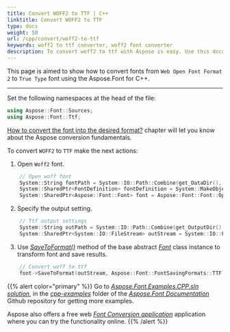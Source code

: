 ```yaml
---
title: Convert WOFF2 to TTF | C++
linktitle: Convert WOFF2 to TTF
type: docs
weight: 50
url: /cpp/convert/woff2-to-ttf
keywords: woff2 to ttf converter, woff2 font converter
description: To convert woff2 to ttf with Aspose is easy. Use this documentation to see how exactly
---
```


This page is aimed to show how to convert fonts from `Web Open Font Format 2` to `True Type` font using the Aspose.Font for C++. 
_______

Set the following namespaces at the head of the file:
```C++ 
using Aspose::Font::Sources;
using Aspose::Font::Ttf;
```

 [How to convert the font into the desired format?](https://docs.aspose.com//font/cpp/convert/#how-to-convert-the-font-into-the-desired-format) chapter will let you know about the Aspose conversion fundamentals.

To convert `WOFF2` to `TTF` make the next actions:

1. Open `Woff2` font. 
```C++ 
    // Open woff font
    System::String fontPath = System::IO::Path::Combine(get_DataDir(), u"Montserrat-Regular.woff2");
    System::SharedPtr<FontDefinition> fontDefinition = System::MakeObject<FontDefinition>(Aspose::Font::FontType::TTF, System::MakeObject<FontFileDefinition>(u"woff2", System::MakeObject<FileSystemStreamSource>(fontPath)));
    System::SharedPtr<Aspose::Font::Font> font = Aspose::Font::Font::Open(fontDefinition);
```

2. Specify the output setting.
```C++ 
    // Ttf output settings
    System::String outPath = System::IO::Path::Combine(get_OutputDir(), u"Woff2ToTtf_out1.ttf");
    System::SharedPtr<System::IO::FileStream> outStream = System::IO::File::Create(outPath);
```

3. Use [*SaveToFormat()*](https://apireference.aspose.com/font/cpp/class/aspose.font.font#a670ea97404fd72c2e51b0e8c543c8a45) method of the base abstract [*Font*](https://apireference.aspose.com/font/cpp/class/aspose.font.font) class instance to transform font and save results.
```C++ 
    // Convert woff to ttf
    font->SaveToFormat(outStream, Aspose::Font::FontSavingFormats::TTF);
```

{{% alert color="primary" %}}
Go to [*Aspose.Font.Examples.CPP.sln solution*](https://github.com/aspose-font/Aspose.Font-Documentation/tree/master/cpp-examples), in the [*cpp-examples*](https://github.com/aspose-font/Aspose.Font-Documentation/tree/master/cpp-examples) folder of the [*Aspose.Font Documentation*](https://github.com/aspose-font/Aspose.Font-Documentation) Github repository for getting more examples.

Aspose also offers a free web [*Font Conversion application*](https://products.aspose.app/font/conversion) application where you can try the functionality online.
{{% /alert %}}
